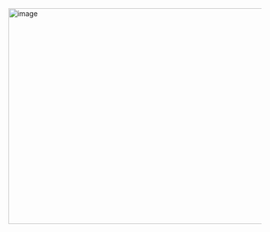 <img width="2326" height="430" alt="image" src="https://github.com/user-attachments/assets/518adf28-b5b2-4135-93ed-29a7980c8e7c" />
